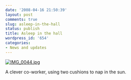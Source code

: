 ```yaml
---
date: '2008-04-16 21:50:39'
layout: post
comments: true
slug: asleep-in-the-hall
status: publish
title: Asleep in the hall
wordpress_id: '654'
categories:
- News and updates
---
```


[![IMG_0044.jpg](http://fnord.phfactor.net/wp-photos/thumb.20080416-215038-1.jpg)](http://fnord.phfactor.net/wp-photos/20080416-215038-1.jpg)




A clever co-worker, using two cushions to nap in the sun.


